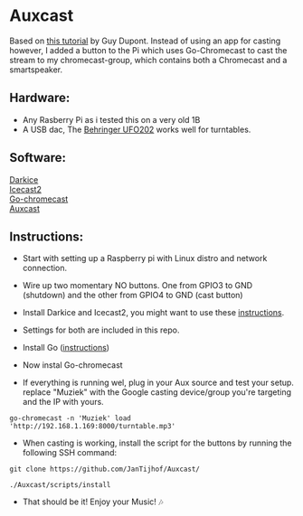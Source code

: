 # Auxcast

Based on [this tutorial](https://dupontgu.medium.com/how-to-stream-your-record-player-throughout-your-home-for-cheap-fb044368a240) by Guy Dupont. Instead of using an app for casting however, I added a button to the Pi which uses Go-Chromecast to cast the stream to my chromecast-group, which contains both a Chromecast and a smartspeaker.

<h2>Hardware:</h2>

+ Any Rasberry Pi as i tested this on a very old 1B<br/>
+ A USB dac, The [Behringer UFO202](https://www.behringer.com/behringer/product?modelCode=P0A12) works well for turntables.

<h2>Software:</h2>

[Darkice](http://www.darkice.org/)<br/>
[Icecast2](https://icecast.org/)<br/>
[Go-chromecast](https://github.com/vishen/go-chromecast/blob/master/README.md)<br/>
[Auxcast](https://github.com/JanTijhof/Auxcast)


<h2>Instructions:</h2>

+ Start with setting up a Raspberry pi with Linux distro and network connection.

+ Wire up two momentary NO buttons. One from GPIO3 to GND (shutdown) and the other from GPIO4 to GND (cast button)

+ Install Darkice and Icecast2, you might want to use these [instructions](https://maker.pro/raspberry-pi/projects/how-to-build-an-internet-radio-station-with-raspberry-pi-darkice-and-icecast).
+ Settings for both are included in this repo.

+ Install Go ([instructions](https://linuxhint.com/2-methods-install-go-raspberry-pi/))
+ Now instal Go-chromecast

+ If everything is running wel, plug in your Aux source and test your setup.<br/>
replace "Muziek" with the Google casting device/group you're targeting and the IP with yours.
````
go-chromecast -n 'Muziek' load 'http://192.168.1.169:8000/turntable.mp3'
```` 

+ When casting is working, install the script for the buttons by running the following SSH command:
````
git clone https://github.com/JanTijhof/Auxcast/

./Auxcast/scripts/install
````
+ That should be it! Enjoy your Music! 🎶
